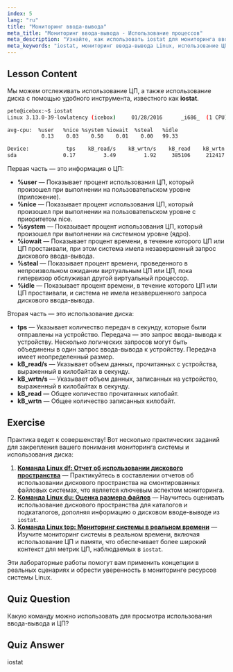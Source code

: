 ```yaml
---
index: 5
lang: "ru"
title: "Мониторинг ввода-вывода"
meta_title: "Мониторинг ввода-вывода - Использование процессов"
meta_description: "Узнайте, как использовать iostat для мониторинга ввода-вывода в Linux. Изучите метрики использования ЦП и диска с помощью этой важной команды. Улучшите производительность системы!"
meta_keywords: "iostat, мониторинг ввода-вывода Linux, использование ЦП, использование диска, команды Linux, для начинающих, учебник, руководство"
---
```


## Lesson Content

Мы можем отслеживать использование ЦП, а также использование диска с помощью удобного инструмента, известного как **iostat**.

```bash
pete@icebox:~$ iostat
Linux 3.13.0-39-lowlatency (icebox)     01/28/2016      _i686_  (1 CPU)

avg-cpu:  %user   %nice %system %iowait  %steal   %idle
           0.13    0.03    0.50    0.01    0.00   99.33

Device:            tps    kB_read/s    kB_wrtn/s    kB_read    kB_wrtn
sda               0.17         3.49         1.92     385106     212417
```

Первая часть — это информация о ЦП:

- **%user** — Показывает процент использования ЦП, который произошел при выполнении на пользовательском уровне (приложение).
- **%nice** — Показывает процент использования ЦП, который произошел при выполнении на пользовательском уровне с приоритетом nice.
- **%system** — Показывает процент использования ЦП, который произошел при выполнении на системном уровне (ядро).
- **%iowait** — Показывает процент времени, в течение которого ЦП или ЦП простаивали, при этом система имела незавершенный запрос дискового ввода-вывода.
- **%steal** — Показывает процент времени, проведенного в непроизвольном ожидании виртуальным ЦП или ЦП, пока гипервизор обслуживал другой виртуальный процессор.
- **%idle** — Показывает процент времени, в течение которого ЦП или ЦП простаивали, и система не имела незавершенного запроса дискового ввода-вывода.

Вторая часть — это использование диска:

- **tps** — Указывает количество передач в секунду, которые были отправлены на устройство. Передача — это запрос ввода-вывода к устройству. Несколько логических запросов могут быть объединены в один запрос ввода-вывода к устройству. Передача имеет неопределенный размер.
- **kB_read/s** — Указывает объем данных, прочитанных с устройства, выраженный в килобайтах в секунду.
- **kB_wrtn/s** — Указывает объем данных, записанных на устройство, выраженный в килобайтах в секунду.
- **kB_read** — Общее количество прочитанных килобайт.
- **kB_wrtn** — Общее количество записанных килобайт.

## Exercise

Практика ведет к совершенству! Вот несколько практических заданий для закрепления вашего понимания мониторинга системы и использования диска:

1. **[Команда Linux df: Отчет об использовании дискового пространства](https://labex.io/ru/labs/linux-linux-df-command-disk-space-reporting-219188)** — Практикуйтесь в составлении отчетов об использовании дискового пространства на смонтированных файловых системах, что является ключевым аспектом мониторинга.
2. **[Команда Linux du: Оценка размера файлов](https://labex.io/ru/labs/linux-linux-du-command-file-space-estimating-219190)** — Научитесь оценивать использование дискового пространства для каталогов и подкаталогов, дополняя информацию о дисковом вводе-выводе из `iostat`.
3. **[Команда Linux top: Мониторинг системы в реальном времени](https://labex.io/ru/labs/linux-linux-top-command-real-time-system-monitoring-388500)** — Изучите мониторинг системы в реальном времени, включая использование ЦП и памяти, что обеспечивает более широкий контекст для метрик ЦП, наблюдаемых в `iostat`.

Эти лабораторные работы помогут вам применить концепции в реальных сценариях и обрести уверенность в мониторинге ресурсов системы Linux.

## Quiz Question

Какую команду можно использовать для просмотра использования ввода-вывода и ЦП?

## Quiz Answer

iostat
